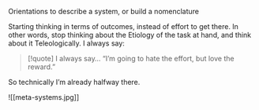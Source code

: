 
Orientations to describe a system, or build a nomenclature

Starting thinking in terms of outcomes, instead of effort to get there. In other words, stop thinking about the Etiology of the task at hand, and think about it Teleologically. I always say:

> [!quote] I always say…
> “I’m going to hate the effort, but love the reward.”

So technically I’m already halfway there. 

![[meta-systems.jpg]]